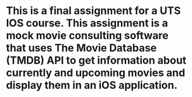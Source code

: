 # This is a final assignment for a UTS IOS course. This assignment is a mock movie consulting software that uses The Movie Database (TMDB) API to get information about currently and upcoming movies and display them in an iOS application.
